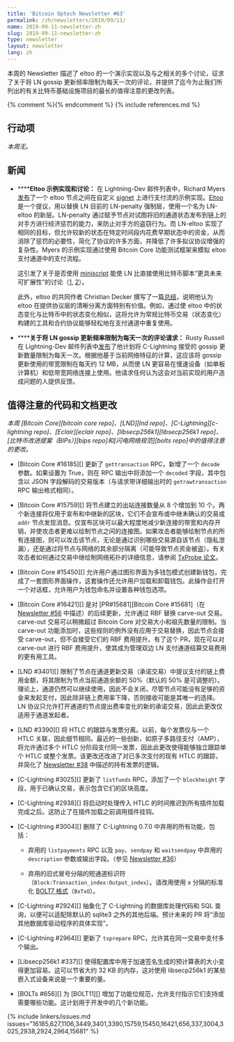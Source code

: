 ```yaml
---
title: 'Bitcoin Optech Newsletter #63'
permalink: /zh/newsletters/2019/09/11/
name: 2019-09-11-newsletter-zh
slug: 2019-09-11-newsletter-zh
type: newsletter
layout: newsletter
lang: zh
---
```

本周的 Newsletter 描述了 eltoo 的一个演示实现以及与之相关的多个讨论，征求了关于将 LN gossip 更新频率限制为每天一次的评论，并提供了迄今为止我们所列出的有关比特币基础设施项目的最长的值得注意的更改列表。

{% comment %}<!-- include references.md below the fold but above any Jekyll/Liquid variables-->{% endcomment %}
{% include references.md %}

## 行动项

*本周无。*

## 新闻

- **<!--eltoo-sample-implementation-and-discussion-->****Eltoo 示例实现和讨论：** 在 Lightning-Dev 邮件列表中，Richard Myers [发布][eltoo sample]了一个 eltoo 节点之间在自定义 [signet][] 上进行支付流的示例实现。[Eltoo][] 是一个提议，用以替换 LN 目前的 LN-penalty 强制层，使用一个名为 LN-eltoo 的新层。LN-penalty 通过赋予节点对试图将旧的通道状态发布到链上的对手方进行经济惩罚的能力，来防止对手方的盗窃行为。而 LN-eltoo 实现了相同的目标，但允许较新的状态在特定时间段内花费早期状态中的资金，从而消除了惩罚的必要性，简化了协议的许多方面，并降低了许多拟议协议增强的复杂性。Myers 的示例实现通过使用 Bitcoin Core 功能测试框架来模拟 eltoo 支付通道中的支付流程。

  这引发了关于是否使用 [miniscript][] 能使 LN 比直接使用比特币脚本“更具未来可扩展性”的讨论（[1][eltoo ms 1], [2][eltoo ms 2]）。

  此外，eltoo 的共同作者 Christian Decker 撰写了一篇[总结][eltoo summary]，说明他认为 eltoo 在提供协议层的清晰分离方面特别有价值。例如，通过使 eltoo 中的状态变化与比特币中的状态变化相似，这将允许为常规比特币交易（状态变化）构建的工具和合约协议能够轻松地在支付通道中重复使用。

- **<!--request-for-comments-on-limiting-ln-gossip-updates-to-once-per-day-->****关于将 LN gossip 更新频率限制为每天一次的评论请求：** Rusty Russell 在 Lightning-Dev 邮件列表中[发布][less gossip]了他计划将 C-Lightning 接受的 gossip 更新数量限制为每天一次。根据他基于当前网络特征的计算，这应该将 gossip 更新使用的带宽限制在每天约 12 MB，从而使 LN 更容易在慢速设备（如单板计算机）和低带宽网络连接上使用。他请求任何认为这会对当前实现的用户造成问题的人提供反馈。

## 值得注意的代码和文档更改

*本周 [Bitcoin Core][bitcoin core repo]、[LND][lnd repo]、[C-Lightning][c-lightning repo]、[Eclair][eclair repo]、[libsecp256k1][libsecp256k1 repo]、[比特币改进提案（BIPs）][bips repo]和[闪电网络规范][bolts repo]中的值得注意的更改。*

- [Bitcoin Core #16185][] 更新了 `gettransaction` RPC，新增了一个 `decode` 参数。如果设置为 True，则在 RPC 输出中将添加一个 `decoded` 字段，其中包含以 JSON 字段解码的交易版本（与请求带详细输出时的 `getrawtransaction` RPC 输出格式相同）。

- [Bitcoin Core #15759][] 将节点建立的出站连接数量从 8 个增加到 10 个。两个新连接将仅用于宣布和中继新的区块，它们不会宣布或中继未确认的交易或 `addr` 节点发现消息。仅宣布区块可以最大程度地减少新连接的带宽和内存开销，并使攻击者更难以绘制节点之间的连接图。如果攻击者能够绘制节点的所有连接图，则可以攻击该节点，无论是通过识别哪些交易源自该节点（隐私泄漏），还是通过将节点与网络的其余部分隔离（可能导致节点资金被盗）。有关攻击者如何通过交易中继绘制网络拓扑的详细信息，请参阅 [TxProbe 论文][TxProbe paper]。

- [Bitcoin Core #15450][] 允许用户通过图形界面为多钱包模式创建新钱包，完成了一套图形界面操作，这套操作还允许用户加载和卸载钱包。此操作会打开一个对话框，允许用户为钱包命名并设置各种钱包选项。

- [Bitcoin Core #16421][] 是对 [PR#15681][Bitcoin Core #15681]（在 [Newsletter #56][carve-out] 中描述）的后续更新，允许通过 RBF 替换 carve-out 交易。carve-out 交易可以稍微超过 Bitcoin Core 对交易大小和祖先数量的限制。当 carve-out 功能添加时，这些规则的例外没有应用于交易替换，因此节点会接受 carve-out，但不会接受它们的 RBF 费用提升。有了这个 PR，现在可以对 carve-out 进行 RBF 费用提升，使其成为管理双边 LN 支付通道结算交易费用的更有用工具。

- [LND #3401][] 限制了节点在通道更新交易（承诺交易）中提议支付的链上费用金额，将其限制为节点当前通道余额的 50%（默认的 50% 是可调整的）。理论上，通道仍然可以继续使用，因此不会关闭，尽管节点可能没有足够的资金来发起支付，因此除非链上费用率下降，否则接收可能是其唯一的选择。LN 协议只允许打开通道的节点提出费率变化的新的承诺交易，因此此更改仅适用于通道发起者。

- [LND #3390][] 将 HTLC 的跟踪与发票分离。以前，每个发票仅与一个 HTLC 关联，因此细节相同。最近的一些创新，如原子多路径支付（AMP），将允许通过多个 HTLC 分阶段支付同一发票，因此此更改使得能够独立跟踪单个 HTLC 或整个发票。该更改还改进了对已多次支付的现有 HTLC 的跟踪，并简化了 [Newsletter #38][lnd hold invoices] 中描述的持有发票的逻辑。

- [C-Lightning #3025][] 更新了 `listfunds` RPC，添加了一个 `blockheight` 字段，用于已确认交易，表示包含它们的区块高度。

- [C-Lightning #2938][] 将启动时处理传入 HTLC 的时间推迟到所有插件加载完成之后。这防止了在插件加载之前调用插件挂钩。

- [C-Lightning #3004][] 删除了 C-Lightning 0.7.0 中弃用的所有功能，包括：

  - 弃用的 `listpayments` RPC 以及 `pay`、`sendpay` 和 `waitsendpay` 中弃用的 `description` 参数或输出字段。（参见 [Newsletter #36][listpayments deprecated]）

  - 弃用的旧式冒号分隔的短通道标识符（`Block:Transaction_index:Output_index`）。请改用使用 x 分隔的标准化 [BOLT7 格式][BOLT7 format]（`BxTxO`）。

- [C-Lightning #2924][] 抽象化了 C-Lightning 的数据库处理代码和 SQL 查询，以便可以适配除默认的 sqlite3 之外的其他后端。预计未来的 PR 将“添加其他数据库驱动程序的具体实现”。

- [C-Lightning #2964][] 更新了 `txprepare` RPC，允许其在同一交易中支付多个输出。

- [Libsecp256k1 #337][] 使得配置库中用于加速签名生成的预计算表的大小变得更加容易。这可以节省大约 32 KB 的内存，这对使用 libsecp256k1 的某些嵌入式设备来说是一个重要的量。

- [BOLTs #656][] 为 [BOLT11][] 增加了功能位规范，允许支付指示它们支持或需要哪些功能。这计划用于开发中的几个新功能。

{% include linkers/issues.md issues="16185,627,1106,3449,3401,3390,15759,15450,16421,656,337,3004,3025,2938,2924,2964,15681" %}

[bolt7 format]: https://github.com/lightningnetwork/lightning-rfc/blob/master/07-routing-gossip.md#definition-of-short_channel_id
[lnd hold invoices]: /en/newsletters/2019/03/19/#lnd-2022
[listpayments deprecated]: /en/newsletters/2019/03/05/#c-lightning-2382
[carve-out]: /en/newsletters/2019/07/24/#bitcoin-core-15681
[eltoo sample]: https://lists.linuxfoundation.org/pipermail/lightning-dev/2019-September/002131.html
[eltoo ms 1]: https://lists.linuxfoundation.org/pipermail/lightning-dev/2019-September/002132.html
[eltoo ms 2]: https://lists.linuxfoundation.org/pipermail/lightning-dev/2019-September/002135.html
[eltoo summary]: https://lists.linuxfoundation.org/pipermail/lightning-dev/2019-September/002136.html
[signet]: https://en.bitcoin.it/wiki/Signet
[less gossip]: https://lists.linuxfoundation.org/pipermail/lightning-dev/2019-September/002134.html
[txprobe paper]: https://arxiv.org/pdf/1812.00942.pdf
[eltoo]: https://blockstream.com/eltoo.pdf
[miniscript]: /en/topics/miniscript/
